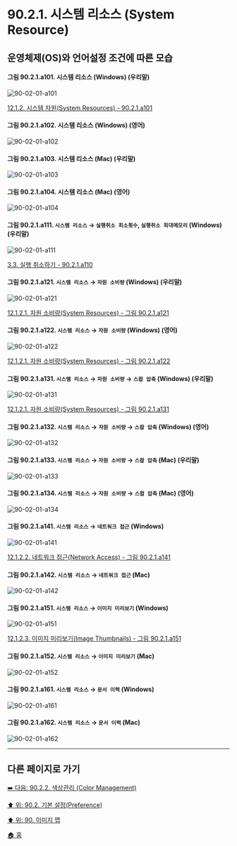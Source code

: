 # 90.2.1. 시스템 리소스 (System Resource)
## 운영체제(OS)와 언어설정 조건에 따른 모습

<a id="90-02-01-a101"></a>

#### 그림 90.2.1.a101. 시스템 리소스 (Windows) (우리말)
![90-02-01-a101](https://github.com/wonder13662/gimp/assets/15767104/2752c284-09dc-4bf0-9adc-58ea2bc58b21)

[12.1.2. 시스템 자원(System Resources) - 90.2.1.a101](./12-01-02-00-system-resources.md#90-02-01-a101)

<a id="90-02-01-a102"></a>

#### 그림 90.2.1.a102. 시스템 리소스 (Windows) (영어)
![90-02-01-a102](https://github.com/wonder13662/gimp/assets/15767104/e56e023e-ecca-4115-940d-237d8e2ba0f5)

#### 그림 90.2.1.a103. 시스템 리소스 (Mac) (우리말)
![90-02-01-a103](https://github.com/wonder13662/gimp/assets/15767104/cb68c1f1-bce8-4c45-a7ef-dae35930031e)

#### 그림 90.2.1.a104. 시스템 리소스 (Mac) (영어)
![90-02-01-a104](https://github.com/wonder13662/gimp/assets/15767104/0ba61e8a-8cd0-4be7-b828-2f72ae8058f2)

<a id="90-02-01-a111"></a>

#### 그림 90.2.1.a111. `시스템 리소스` → `실행취소 최소횟수`, `실행취소 최대메모리` (Windows) (우리말)
![90-02-01-a111](https://github.com/wonder13662/gimp/assets/15767104/d606c417-ba0b-48a4-a6bf-fcc373517866)

[3.3. 실행 취소하기 - 90.2.1.a110](./03-03-undoing.md#90-02-01-a111)

<a id="90-02-01-a121"></a>

#### 그림 90.2.1.a121. `시스템 리소스` → `자원 소비량` (Windows) (우리말)
![90-02-01-a121](https://github.com/wonder13662/gimp/assets/15767104/eb95aa6e-fa60-4eb7-afa9-5871d85f0f80)

[12.1.2.1. 자원 소비량(System Resources) - 그림 90.2.1.a121](./12-01-02-01-resource_consumption.md#90-02-01-a121)

<a id="90-02-01-a122"></a>

#### 그림 90.2.1.a122. `시스템 리소스` → `자원 소비량` (Windows) (영어)
![90-02-01-a122](https://github.com/wonder13662/gimp/assets/15767104/18e1aa07-1684-488f-b1a9-da97ace27d24)

[12.1.2.1. 자원 소비량(System Resources) - 그림 90.2.1.a122](./12-01-02-01-resource_consumption.md#90-02-01-a122)

<a id="90-02-01-a131"></a>

#### 그림 90.2.1.a131. `시스템 리소스` → `자원 소비량` → `스왑 압축` (Windows) (우리말)
![90-02-01-a131](https://github.com/wonder13662/gimp/assets/15767104/0f179d28-f160-4e33-81da-c569051d579c)

[12.1.2.1. 자원 소비량(System Resources) - 그림 90.2.1.a131](./12-01-02-01-resource_consumption.md#90-02-01-a131)

<a id="90-02-01-a132"></a>

#### 그림 90.2.1.a132. `시스템 리소스` → `자원 소비량` → `스왑 압축` (Windows) (영어)
![90-02-01-a132](https://github.com/wonder13662/gimp/assets/15767104/a4419bca-f381-45ac-947b-a00d8c458135)

#### 그림 90.2.1.a133. `시스템 리소스` → `자원 소비량` → `스왑 압축` (Mac) (우리말)
![90-02-01-a133](https://github.com/wonder13662/gimp/assets/15767104/96926572-dc88-4864-9267-349867fbae30)

#### 그림 90.2.1.a134. `시스템 리소스` → `자원 소비량` → `스왑 압축` (Mac) (영어)
![90-02-01-a134](https://github.com/wonder13662/gimp/assets/15767104/692560e4-bf3d-4cf6-a145-25b3f1326336)

<a id="90-02-01-a141"></a>

#### 그림 90.2.1.a141. `시스템 리소스` → `네트워크 접근` (Windows)
![90-02-01-a141](https://github.com/wonder13662/gimp/assets/15767104/91c3df40-81fb-4cf8-b549-1f50c174ea46)

[12.1.2.2. 네트워크 접근(Network Access) - 그림 90.2.1.a141](./12-01-02-02-network_access.md#90-02-01-a141)

<a id="90-02-01-a142"></a>

#### 그림 90.2.1.a142. `시스템 리소스` → `네트워크 접근` (Mac)
![90-02-01-a142](https://github.com/wonder13662/gimp/assets/15767104/4fce482e-b3ef-4bb0-8321-8e3e3b7ec494)

<a id="90-02-01-a151"></a>

#### 그림 90.2.1.a151. `시스템 리소스` → `이미지 미리보기` (Windows)
![90-02-01-a151](https://github.com/wonder13662/gimp/assets/15767104/fdebf365-afc5-4e85-ba77-5f3a9942d088)

[12.1.2.3. 이미지 미리보기(Image Thumbnails) - 그림 90.2.1.a151](./12-01-02-03-image_thumbnails.md#90-02-01-a151)

<a id="90-02-01-a152"></a>

#### 그림 90.2.1.a152. `시스템 리소스` → `이미지 미리보기` (Mac)
![90-02-01-a152](https://github.com/wonder13662/gimp/assets/15767104/fc5b91d8-fb94-4d1b-84b2-f2f18f441ee0)

<a id="90-02-01-a161"></a>

#### 그림 90.2.1.a161. `시스템 리소스` → `문서 이력` (Windows)
![90-02-01-a161](https://github.com/wonder13662/gimp/assets/15767104/8458d2a3-7f77-4d8f-8a79-e01b2b6c40eb)

<a id="90-02-01-a162"></a>

#### 그림 90.2.1.a162. `시스템 리소스` → `문서 이력` (Mac)
![90-02-01-a162](https://github.com/wonder13662/gimp/assets/15767104/9ded99ce-a23b-43ff-b724-5d2789a326cc)

***

## 다른 페이지로 가기

[➡️ 다음: 90.2.2. 색상관리 (Color Management)](./90-02-02-color-management.md)

[⬆️ 위: 90.2. 기본 설정(Preference)](./90-02-00-preference.md)

[⬆️ 위: 90. 이미지 맵](./90-00-image-map.md)

[🏠 홈](./00-home.md)
